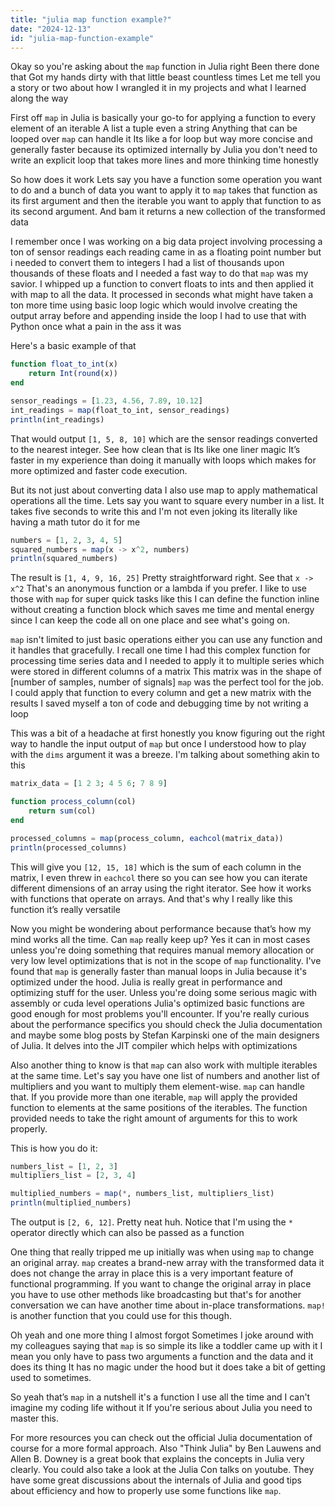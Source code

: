 ```yaml
---
title: "julia map function example?"
date: "2024-12-13"
id: "julia-map-function-example"
---
```


Okay so you're asking about the `map` function in Julia right Been there done that Got my hands dirty with that little beast countless times Let me tell you a story or two about how I wrangled it in my projects and what I learned along the way

First off `map` in Julia is basically your go-to for applying a function to every element of an iterable A list a tuple even a string Anything that can be looped over `map` can handle it Its like a for loop but way more concise and generally faster because its optimized internally by Julia you don't need to write an explicit loop that takes more lines and more thinking time honestly

So how does it work Lets say you have a function some operation you want to do and a bunch of data you want to apply it to `map` takes that function as its first argument and then the iterable you want to apply that function to as its second argument. And bam it returns a new collection of the transformed data

I remember once I was working on a big data project involving processing a ton of sensor readings each reading came in as a floating point number but i needed to convert them to integers I had a list of thousands upon thousands of these floats and I needed a fast way to do that `map` was my savior. I whipped up a function to convert floats to ints and then applied it with map to all the data. It processed in seconds what might have taken a ton more time using basic loop logic which would involve creating the output array before and appending inside the loop I had to use that with Python once what a pain in the ass it was

Here's a basic example of that

```julia
function float_to_int(x)
    return Int(round(x))
end

sensor_readings = [1.23, 4.56, 7.89, 10.12]
int_readings = map(float_to_int, sensor_readings)
println(int_readings)
```

That would output `[1, 5, 8, 10]` which are the sensor readings converted to the nearest integer. See how clean that is Its like one liner magic It’s faster in my experience than doing it manually with loops which makes for more optimized and faster code execution.

But its not just about converting data I also use map to apply mathematical operations all the time. Lets say you want to square every number in a list. It takes five seconds to write this and I'm not even joking its literally like having a math tutor do it for me

```julia
numbers = [1, 2, 3, 4, 5]
squared_numbers = map(x -> x^2, numbers)
println(squared_numbers)
```

The result is `[1, 4, 9, 16, 25]` Pretty straightforward right. See that `x -> x^2` That's an anonymous function or a lambda if you prefer. I like to use those with `map` for super quick tasks like this I can define the function inline without creating a function block which saves me time and mental energy since I can keep the code all on one place and see what's going on.

`map` isn't limited to just basic operations either you can use any function and it handles that gracefully. I recall one time I had this complex function for processing time series data and I needed to apply it to multiple series which were stored in different columns of a matrix This matrix was in the shape of [number of samples, number of signals] `map` was the perfect tool for the job. I could apply that function to every column and get a new matrix with the results I saved myself a ton of code and debugging time by not writing a loop

This was a bit of a headache at first honestly you know figuring out the right way to handle the input output of `map` but once I understood how to play with the `dims` argument it was a breeze. I'm talking about something akin to this

```julia
matrix_data = [1 2 3; 4 5 6; 7 8 9]

function process_column(col)
    return sum(col)
end

processed_columns = map(process_column, eachcol(matrix_data))
println(processed_columns)
```

This will give you `[12, 15, 18]` which is the sum of each column in the matrix, I even threw in `eachcol` there so you can see how you can iterate different dimensions of an array using the right iterator. See how it works with functions that operate on arrays. And that's why I really like this function it’s really versatile

Now you might be wondering about performance because that’s how my mind works all the time. Can `map` really keep up? Yes it can in most cases unless you're doing something that requires manual memory allocation or very low level optimizations that is not in the scope of `map` functionality. I've found that `map` is generally faster than manual loops in Julia because it's optimized under the hood. Julia is really great in performance and optimizing stuff for the user. Unless you're doing some serious magic with assembly or cuda level operations Julia's optimized basic functions are good enough for most problems you'll encounter. If you're really curious about the performance specifics you should check the Julia documentation and maybe some blog posts by Stefan Karpinski one of the main designers of Julia. It delves into the JIT compiler which helps with optimizations

Also another thing to know is that `map` can also work with multiple iterables at the same time. Let's say you have one list of numbers and another list of multipliers and you want to multiply them element-wise. `map` can handle that. If you provide more than one iterable, `map` will apply the provided function to elements at the same positions of the iterables. The function provided needs to take the right amount of arguments for this to work properly.

This is how you do it:

```julia
numbers_list = [1, 2, 3]
multipliers_list = [2, 3, 4]

multiplied_numbers = map(*, numbers_list, multipliers_list)
println(multiplied_numbers)
```

The output is `[2, 6, 12]`. Pretty neat huh. Notice that I'm using the `*` operator directly which can also be passed as a function

One thing that really tripped me up initially was when using `map` to change an original array. `map` creates a brand-new array with the transformed data it does not change the array in place this is a very important feature of functional programming. If you want to change the original array in place you have to use other methods like broadcasting but that's for another conversation we can have another time about in-place transformations. `map!` is another function that you could use for this though.

Oh yeah and one more thing I almost forgot Sometimes I joke around with my colleagues saying that `map` is so simple its like a toddler came up with it I mean you only have to pass two arguments a function and the data and it does its thing It has no magic under the hood but it does take a bit of getting used to sometimes.

So yeah that’s `map` in a nutshell it's a function I use all the time and I can't imagine my coding life without it If you're serious about Julia you need to master this.

For more resources you can check out the official Julia documentation of course for a more formal approach. Also "Think Julia" by Ben Lauwens and Allen B. Downey is a great book that explains the concepts in Julia very clearly. You could also take a look at the Julia Con talks on youtube. They have some great discussions about the internals of Julia and good tips about efficiency and how to properly use some functions like `map`.
